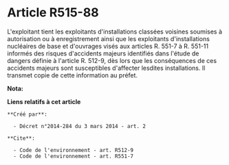 # Article R515-88

L'exploitant tient les exploitants d'installations classées voisines soumises à autorisation ou à enregistrement ainsi que
les exploitants d'installations nucléaires de base et d'ouvrages visés aux articles R. 551-7 à R. 551-11 informés des risques
d'accidents majeurs identifiés dans l'étude de dangers définie à l'article R. 512-9, dès lors que les conséquences de ces
accidents majeurs sont susceptibles d'affecter lesdites installations. Il transmet copie de cette information au préfet.

**Nota:**



**Liens relatifs à cet article**

	**Créé par**:

	  - Décret n°2014-284 du 3 mars 2014 - art. 2

	**Cite**:

	  - Code de l'environnement - art. R512-9
	  - Code de l'environnement - art. R551-7
